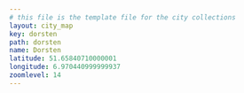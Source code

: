 ```yaml
---
# this file is the template file for the city collections
layout: city_map
key: dorsten
path: dorsten
name: Dorsten
latitude: 51.65840710000001
longitude: 6.970440999999937
zoomlevel: 14
---
```

